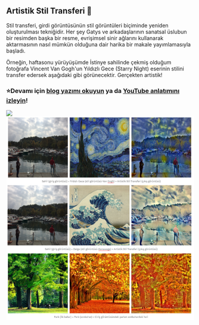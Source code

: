 
## Artistik Stil Transferi :art:

Stil transferi, girdi görüntüsünün stil  görüntüleri biçiminde yeniden oluşturulması tekniğidir. Her şey Gatys ve arkadaşlarının sanatsal üslubun bir resimden başka bir resme, evrişimsel sinir ağlarını kullanarak aktarmasının nasıl mümkün olduğuna dair harika bir makale yayımlamasıyla başladı.

Örneğin, haftasonu yürüyüşümde İstinye sahilinde çekmiş olduğum fotoğrafa Vincent Van Gogh'un Yıldızlı Gece (Starry Night) eserinin stilini transfer edersek aşağıdaki gibi görünecektir. Gerçekten artistik! 

### ⭐️Devamı için [blog yazımı okuyun](https://medium.com/deep-learning-turkiye/derin-%C3%B6%C4%9Frenme-ile-artistik-stil-transferi-29256789c7e8) ya da  [YouTube anlatımını izleyin](https://www.youtube.com/watch?v=fM28e7o6CJc)! 

<img align="left" src="https://cdn-images-1.medium.com/max/800/1*r2T1RTjGMyCvYwY3EIOp1Q.gif">

<img align="right" src="1github.PNG">
<img align="right" src="2github.PNG">
<img align="right" src="3github.PNG">

